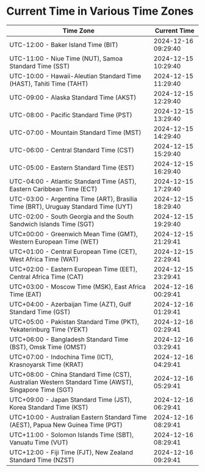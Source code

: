 # Current Time in Various Time Zones

| Time Zone | Current Time |
|-----------|--------------|
| UTC-12:00 - Baker Island Time (BIT) | 2024-12-16 09:29:40 |
| UTC-11:00 - Niue Time (NUT), Samoa Standard Time (SST) | 2024-12-15 10:29:40 |
| UTC-10:00 - Hawaii-Aleutian Standard Time (HAST), Tahiti Time (TAHT) | 2024-12-15 11:29:40 |
| UTC-09:00 - Alaska Standard Time (AKST) | 2024-12-15 12:29:40 |
| UTC-08:00 - Pacific Standard Time (PST) | 2024-12-15 13:29:40 |
| UTC-07:00 - Mountain Standard Time (MST) | 2024-12-15 14:29:40 |
| UTC-06:00 - Central Standard Time (CST) | 2024-12-15 15:29:40 |
| UTC-05:00 - Eastern Standard Time (EST) | 2024-12-15 16:29:40 |
| UTC-04:00 - Atlantic Standard Time (AST), Eastern Caribbean Time (ECT) | 2024-12-15 17:29:40 |
| UTC-03:00 - Argentina Time (ART), Brasília Time (BRT), Uruguay Standard Time (UYT) | 2024-12-15 18:29:40 |
| UTC-02:00 - South Georgia and the South Sandwich Islands Time (SGT) | 2024-12-15 19:29:40 |
| UTC±00:00 - Greenwich Mean Time (GMT), Western European Time (WET) | 2024-12-15 21:29:41 |
| UTC+01:00 - Central European Time (CET), West Africa Time (WAT) | 2024-12-15 22:29:41 |
| UTC+02:00 - Eastern European Time (EET), Central Africa Time (CAT) | 2024-12-15 23:29:41 |
| UTC+03:00 - Moscow Time (MSK), East Africa Time (EAT) | 2024-12-16 00:29:41 |
| UTC+04:00 - Azerbaijan Time (AZT), Gulf Standard Time (GST) | 2024-12-16 01:29:41 |
| UTC+05:00 - Pakistan Standard Time (PKT), Yekaterinburg Time (YEKT) | 2024-12-16 02:29:41 |
| UTC+06:00 - Bangladesh Standard Time (BST), Omsk Time (OMST) | 2024-12-16 03:29:41 |
| UTC+07:00 - Indochina Time (ICT), Krasnoyarsk Time (KRAT) | 2024-12-16 04:29:41 |
| UTC+08:00 - China Standard Time (CST), Australian Western Standard Time (AWST), Singapore Time (SGT) | 2024-12-16 05:29:41 |
| UTC+09:00 - Japan Standard Time (JST), Korea Standard Time (KST) | 2024-12-16 06:29:41 |
| UTC+10:00 - Australian Eastern Standard Time (AEST), Papua New Guinea Time (PGT) | 2024-12-16 08:29:41 |
| UTC+11:00 - Solomon Islands Time (SBT), Vanuatu Time (VUT) | 2024-12-16 08:29:41 |
| UTC+12:00 - Fiji Time (FJT), New Zealand Standard Time (NZST) | 2024-12-16 09:29:41 |
